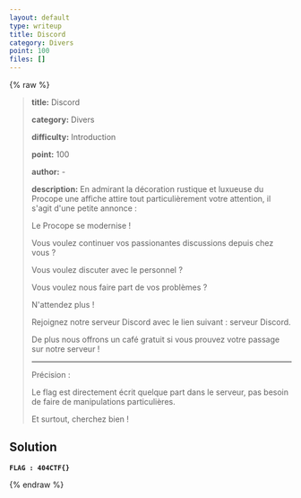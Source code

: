 ```yaml
---
layout: default
type: writeup
title: Discord
category: Divers
point: 100
files: []
---
```


{% raw %}
> **title:** Discord
>
> **category:** Divers
>
> **difficulty:** Introduction
>
> **point:** 100
>
> **author:** -
>
> **description:**
> En admirant la décoration rustique et luxueuse du Procope une affiche attire tout particulièrement votre attention, il s'agit d'une petite annonce :
> 
> Le Procope se modernise !
> 
> Vous voulez continuer vos passionantes discussions depuis chez vous ?
> 
> Vous voulez discuter avec le personnel ?
> 
> Vous voulez nous faire part de vos problèmes ?
> 
> N'attendez plus !
> 
> Rejoignez notre serveur Discord avec le lien suivant : serveur Discord.
> 
>  De plus nous offrons un café gratuit si vous prouvez votre passage sur notre serveur ! 
> 
> ***
> 
> Précision : 
> 
> Le flag est directement écrit quelque part dans le serveur, pas besoin de faire de manipulations particulières.
> 
> Et surtout, cherchez bien !

## Solution


**`FLAG : 404CTF{}`**

{% endraw %}